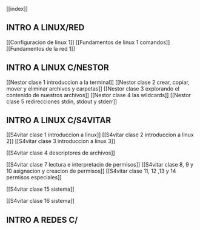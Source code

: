 [[index]]

## INTRO A LINUX/RED 
[[Configuracion de linux 1]]
[[Fundamentos de linux 1 comandos]]
[[Fundamentos de la red 1]]


## INTRO A LINUX C/NESTOR
[[Nestor clase 1 introduccion a la terminal]]
[[Nestor clase 2 crear, copiar, mover y eliminar archivos y carpetas]]
[[Nestor clase 3 explorando el contenido de nuestros archivos]]
[[Nestor clase 4 las wildcards]]
[[Nestor clase 5 redirecciones stdin, stdout y stderr]]



## INTRO A LINUX C/S4VITAR
[[S4vitar clase 1 introduccion a linux]]
[[S4vitar clase 2 introduccion a linux 2]]
[[S4vitar clase 3 introduccion a linux 3]]

[[S4vitar clase 4 descriptores de archivos]]

[[S4vitar clase 7 lectura e interpretacin de permisos]]
[[S4vitar clase 8, 9 y 10 asignacion y creacion de permisos]]
[[S4vitar clase 11, 12 ,13 y 14 permisos especiales]]

[[S4vitar clase 15 sistema]]

[[S4vitar clase 16 sistema]]




## INTRO A REDES C/

